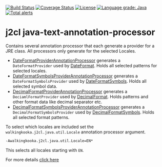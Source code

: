 [![Build Status](https://travis-ci.com/mP1/j2cl-java-text-annotation-processor.svg?branch=master)](https://travis-ci.com/mP1/j2cl-java-text-annotation-processor.svg?branch=master)
[![Coverage Status](https://coveralls.io/repos/github/mP1/j2cl-java-text-annotation-processor/badge.svg?branch=master)](https://coveralls.io/github/mP1/j2cl-java-text-annotation-processor?branch=master)
[![License](https://img.shields.io/badge/License-Apache%202.0-blue.svg)](https://opensource.org/licenses/Apache-2.0)
[![Language grade: Java](https://img.shields.io/lgtm/grade/java/g/mP1/j2cl-java-text-annotation-processor.svg?logo=lgtm&logoWidth=18)](https://lgtm.com/projects/g/mP1/j2cl-java-text-annotation-processor/context:java)
[![Total alerts](https://img.shields.io/lgtm/alerts/g/mP1/j2cl-java-text-annotation-processor.svg?logo=lgtm&logoWidth=18)](https://lgtm.com/projects/g/mP1/j2cl-java-text-annotation-processor/alerts/)



# j2cl java-text-annotation-processor

Contains several annotation processor that each generate a provider for a JRE class. All processors only generate
for the selected Locales.

- [DateFormatProviderAnnotationProcessor](https://github.com/mP1/j2cl-java-text-annotation-processor/blob/master/src/main/java/walkingkooka/j2cl/java/text/annotationprocessor/DateFormatProviderAnnotationProcessor.java)
  generates a `DateFormatProvider` used by
  [DateFormat](https://github.com/mP1/j2cl-java-text/blob/master/src/main/java/walkingkooka/j2cl/java/text/DateFormat.java). Holds all selected patterns for selected locales.
- [DateFormatSymbolsProviderAnnotationProcessor](https://github.com/mP1/j2cl-java-text-annotation-processor/blob/master/src/main/java/walkingkooka/j2cl/java/text/annotationprocessor/DateFormatSymbolsProviderAnnotationProcessor.java)
  generates a `DateFormatSymbolsProvider` used by
  [DateFormatSymbols](https://github.com/mP1/j2cl-java-text/blob/master/src/main/java/walkingkooka/j2cl/java/text/DateFormatSymbols.java). Holds all selected symbol data.
- [DecimalFormatProviderAnnotationProcessor](https://github.com/mP1/j2cl-java-text-annotation-processor/blob/master/src/main/java/walkingkooka/j2cl/java/text/annotationprocessor/DecimalFormatProviderAnnotationProcessor.java)
  generates a `DeciamlFormatProvider` used by
  [DecimalFormat](https://github.com/mP1/j2cl-java-text/blob/master/src/main/java/walkingkooka/j2cl/java/text/DecimalFormat.java). Holds patterns and other format data like decimal separator etc. 
- [DecimalFormatSymbolsProviderAnnotationProcessor](https://github.com/mP1/j2cl-java-text-annotation-processor/blob/master/src/main/java/walkingkooka/j2cl/java/text/annotationprocessor/DecimalFormatSymbolsProviderAnnotationProcessor.java)
  generates a `DecimalFormatSymbolsProvider` used by
  [DecimalFormatSymbols](https://github.com/mP1/j2cl-java-text/blob/master/src/main/java/walkingkooka/j2cl/java/text/DecimalFormatSymbols.java). Holds all selected format patterns. 


To select which locales are included set the `walkingkooka.j2cl.java.util.Locale` annotation processor argument.

```xml
-Awalkingkooka.j2cl.java.util.Locale=EN*
```

This selects all locales starting with `EN`.

For more details [click here](https://github.com/mP1/j2cl-locale)



